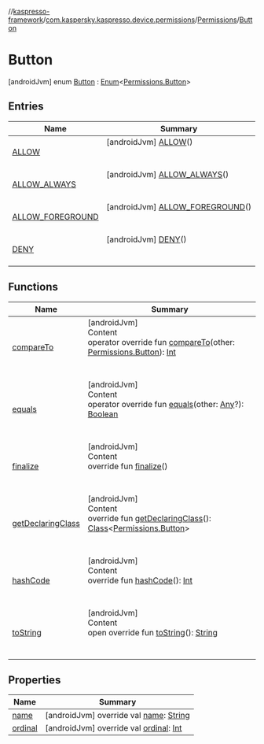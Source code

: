 //[kaspresso-framework](../../../index.md)/[com.kaspersky.kaspresso.device.permissions](../../index.md)/[Permissions](../index.md)/[Button](index.md)



# Button  
 [androidJvm] enum [Button](index.md) : [Enum](https://kotlinlang.org/api/latest/jvm/stdlib/kotlin/-enum/index.html)<[Permissions.Button](index.md)>    


## Entries  
  
|  Name|  Summary| 
|---|---|
| [ALLOW](-a-l-l-o-w/index.md)|  [androidJvm] [ALLOW](-a-l-l-o-w/index.md)()  <br>  <br>   <br>
| [ALLOW_ALWAYS](-a-l-l-o-w_-a-l-w-a-y-s/index.md)|  [androidJvm] [ALLOW_ALWAYS](-a-l-l-o-w_-a-l-w-a-y-s/index.md)()  <br>  <br>   <br>
| [ALLOW_FOREGROUND](-a-l-l-o-w_-f-o-r-e-g-r-o-u-n-d/index.md)|  [androidJvm] [ALLOW_FOREGROUND](-a-l-l-o-w_-f-o-r-e-g-r-o-u-n-d/index.md)()  <br>  <br>   <br>
| [DENY](-d-e-n-y/index.md)|  [androidJvm] [DENY](-d-e-n-y/index.md)()  <br>  <br>   <br>


## Functions  
  
|  Name|  Summary| 
|---|---|
| [compareTo](https://kotlinlang.org/api/latest/jvm/stdlib/kotlin/-enum/compare-to.html)| [androidJvm]  <br>Content  <br>operator override fun [compareTo](https://kotlinlang.org/api/latest/jvm/stdlib/kotlin/-enum/compare-to.html)(other: [Permissions.Button](index.md)): [Int](https://kotlinlang.org/api/latest/jvm/stdlib/kotlin/-int/index.html)  <br><br><br>
| [equals](https://kotlinlang.org/api/latest/jvm/stdlib/kotlin/-enum/equals.html)| [androidJvm]  <br>Content  <br>operator override fun [equals](https://kotlinlang.org/api/latest/jvm/stdlib/kotlin/-enum/equals.html)(other: [Any](https://kotlinlang.org/api/latest/jvm/stdlib/kotlin/-any/index.html)?): [Boolean](https://kotlinlang.org/api/latest/jvm/stdlib/kotlin/-boolean/index.html)  <br><br><br>
| [finalize](https://kotlinlang.org/api/latest/jvm/stdlib/kotlin/-enum/finalize.html)| [androidJvm]  <br>Content  <br>override fun [finalize](https://kotlinlang.org/api/latest/jvm/stdlib/kotlin/-enum/finalize.html)()  <br><br><br>
| [getDeclaringClass](https://kotlinlang.org/api/latest/jvm/stdlib/kotlin/-enum/get-declaring-class.html)| [androidJvm]  <br>Content  <br>override fun [getDeclaringClass](https://kotlinlang.org/api/latest/jvm/stdlib/kotlin/-enum/get-declaring-class.html)(): [Class](https://developer.android.com/reference/kotlin/java/lang/Class.html)<[Permissions.Button](index.md)>  <br><br><br>
| [hashCode](https://kotlinlang.org/api/latest/jvm/stdlib/kotlin/-enum/hash-code.html)| [androidJvm]  <br>Content  <br>override fun [hashCode](https://kotlinlang.org/api/latest/jvm/stdlib/kotlin/-enum/hash-code.html)(): [Int](https://kotlinlang.org/api/latest/jvm/stdlib/kotlin/-int/index.html)  <br><br><br>
| [toString](https://kotlinlang.org/api/latest/jvm/stdlib/kotlin/-enum/to-string.html)| [androidJvm]  <br>Content  <br>open override fun [toString](https://kotlinlang.org/api/latest/jvm/stdlib/kotlin/-enum/to-string.html)(): [String](https://kotlinlang.org/api/latest/jvm/stdlib/kotlin/-string/index.html)  <br><br><br>


## Properties  
  
|  Name|  Summary| 
|---|---|
| [name](index.md#com.kaspersky.kaspresso.device.permissions/Permissions.Button/name/#/PointingToDeclaration/)|  [androidJvm] override val [name](index.md#com.kaspersky.kaspresso.device.permissions/Permissions.Button/name/#/PointingToDeclaration/): [String](https://kotlinlang.org/api/latest/jvm/stdlib/kotlin/-string/index.html)   <br>
| [ordinal](index.md#com.kaspersky.kaspresso.device.permissions/Permissions.Button/ordinal/#/PointingToDeclaration/)|  [androidJvm] override val [ordinal](index.md#com.kaspersky.kaspresso.device.permissions/Permissions.Button/ordinal/#/PointingToDeclaration/): [Int](https://kotlinlang.org/api/latest/jvm/stdlib/kotlin/-int/index.html)   <br>

